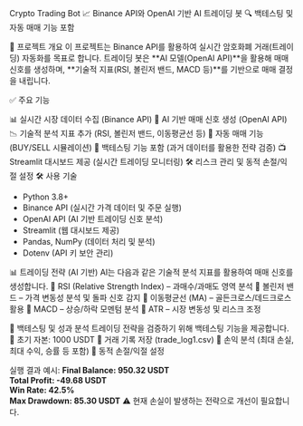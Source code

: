 Crypto Trading Bot
📈 Binance API와 OpenAI 기반 AI 트레이딩 봇
🔍 백테스팅 및 자동 매매 기능 포함

📌 프로젝트 개요
이 프로젝트는 Binance API를 활용하여 실시간 암호화폐 거래(트레이딩) 자동화를 목표로 합니다.
트레이딩 봇은 **AI 모델(OpenAI API)**을 활용해 매매 신호를 생성하며, **기술적 지표(RSI, 볼린저 밴드, MACD 등)**를 기반으로 매매 결정을 내립니다.

✅ 주요 기능

📊 실시간 시장 데이터 수집 (Binance API)
🤖 AI 기반 매매 신호 생성 (OpenAI API)
📉 기술적 분석 지표 추가 (RSI, 볼린저 밴드, 이동평균선 등)
🏦 자동 매매 기능 (BUY/SELL 시뮬레이션)
🧪 백테스팅 기능 포함 (과거 데이터를 활용한 전략 검증)
📺 Streamlit 대시보드 제공 (실시간 트레이딩 모니터링)
🛠 리스크 관리 및 동적 손절/익절 설정
🛠 사용 기술

- Python 3.8+
- Binance API (실시간 가격 데이터 및 주문 실행)
- OpenAI API (AI 기반 트레이딩 신호 분석)
- Streamlit (웹 대시보드 제공)
- Pandas, NumPy (데이터 처리 및 분석)
- Dotenv (API 키 보안 관리)

📊 트레이딩 전략 (AI 기반)
AI는 다음과 같은 기술적 분석 지표를 활용하여 매매 신호를 생성합니다.
🔹 RSI (Relative Strength Index) – 과매수/과매도 영역 분석
🔹 볼린저 밴드 – 가격 변동성 분석 및 돌파 신호 감지
🔹 이동평균선 (MA) – 골든크로스/데드크로스 활용
🔹 MACD – 상승/하락 모멘텀 분석
🔹 ATR – 시장 변동성 및 리스크 조정

🚀 백테스팅 및 성과 분석
트레이딩 전략을 검증하기 위해 백테스팅 기능을 제공합니다.
🔹 초기 자본: 1000 USDT
🔹 거래 기록 저장 (trade_log1.csv)
🔹 손익 분석 (최대 손실, 최대 수익, 승률 등 포함)
🔹 동적 손절/익절 설정

실행 결과 예시:
**Final Balance: 950.32 USDT  
Total Profit: -49.68 USDT  
Win Rate: 42.5%  
Max Drawdown: 85.30 USDT**
⚠️ 현재 손실이 발생하는 전략으로 개선이 필요합니다.

